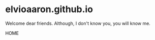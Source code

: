 # elvioaaron.github.io
Welcome dear friends. Although, I don't  know you, you will know me.

<a href="HOME.html" style="text-decoration:none; color:#000">HOME</a>
